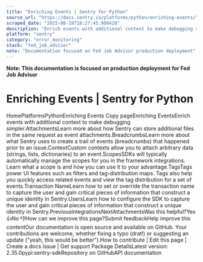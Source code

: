 ```yaml
---
title: "Enriching Events | Sentry for Python"
source_url: "https://docs.sentry.io/platforms/python/enriching-events/"
scraped_date: "2025-08-19T18:27:45.906420"
description: "Enrich events with additional context to make debugging simpler."
platform: "sentry"
category: "error_monitoring"
stack: "fed_job_advisor"
note: "Documentation focused on Fed Job Advisor production deployment"
---
```

**Note: This documentation is focused on production deployment for Fed Job Advisor**

# Enriching Events | Sentry for Python

HomePlatformsPythonEnriching Events Copy pageEnriching EventsEnrich events with additional context to make debugging simpler.AttachmentsLearn more about how Sentry can store additional files in the same request as event attachments.BreadcrumbsLearn more about what Sentry uses to create a trail of events (breadcrumbs) that happened prior to an issue.ContextCustom contexts allow you to attach arbitrary data (strings, lists, dictionaries) to an event.ScopesSDKs will typically automatically manage the scopes for you in the framework integrations. Learn what a scope is and how you can use it to your advantage.TagsTags power UI features such as filters and tag-distribution maps. Tags also help you quickly access related events and view the tag distribution for a set of events.Transaction NameLearn how to set or override the transaction name to capture the user and gain critical pieces of information that construct a unique identity in Sentry.UsersLearn how to configure the SDK to capture the user and gain critical pieces of information that construct a unique identity in Sentry.PreviousIntegrationsNextAttachmentsWas this helpful?Yes 👍No 👎How can we improve this page?Submit feedbackHelp improve this contentOur documentation is open source and available on GitHub. Your contributions are welcome, whether fixing a typo (drat!) or suggesting an update ("yeah, this would be better").How to contribute | Edit this page | Create a docs issue | Get support Package DetailsLatest version: 2.35.0pypi:sentry-sdkRepository on GitHubAPI documentation
